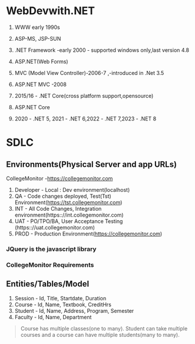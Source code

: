 # WebDevwith.NET
1. WWW early 1990s
2. ASP-MS, JSP-SUN
3. .NET Framework -early 2000 - supported windows only,last version 4.8
4. ASP.NET(Web Forms)
5. MVC (Model View Controller)-2006-7 ,-introduced in .Net 3.5
6. ASP.NET MVC -2008

7. 2015/16 - .NET Core(cross  platform support,opensource)
8. ASP.NET Core
9. 2020 - .NET 5, 2021 - .NET 6,2022 - .NET 7,2023 - .NET 8

# SDLC
## Environments(Physical Server and app URLs)
CollegeMonitor -https://collegemonitor.com

1. Developer - Local : Dev environment(localhost)
2. QA - Code changes deployed, Test(Tst) Environment(https://tst.collegemonitor.com)
3. INT - All Code Changes, Integration environment(https:://int.collegemonitor.com)
4. UAT - PO/TPO/BA, User Acceptance Testing (https:://uat.collegemonitor.com)
5. PROD - Production Environment(https://collegemonitor.com)

### JQuery is the javascript library 

### CollegeMonitor Requirements

## Entities/Tables/Model
1. Session - Id, Title, Startdate, Duration
2. Course - Id, Name, Textbook, CreditHrs
3. Student - Id, Name, Address, Program, Semester
4. Faculty - Id, Name, Department

>Course has multiple classes(one to many). 
>Student can take multiple courses and a course  can have multiple students(many to    many).
